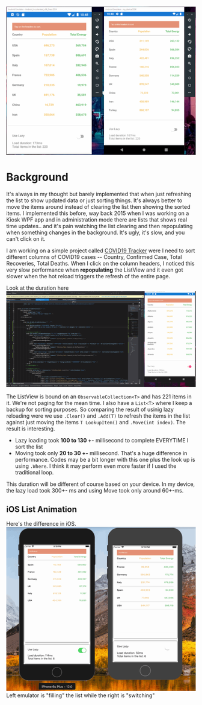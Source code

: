 ![](https://raw.githubusercontent.com/jaysonragasa/jaraimages/master/ClearAddVsLookupMove/clearddvslookupmove.gif)

# Background
It's always in my thought but barely implemented that when just refreshing the list to show updated data or just sorting things. It's always better to move the items around instead of clearing the list then showing the sorted items. I implemented this before, way back 2015 when I was working on a Kiosk WPF app and in administration mode there are lists that shows real time updates.. and it's pain watching the list clearing and then repopulating when something changes in the background. It's ugly, it's slow, and you can't click on it.  
  
I am working on a simple project called [COVID19 Tracker](https://github.com/jaysonragasa/COVID19Tracker) were I need to sort different columns of COVID19 cases -- Country, Confirmed Case, Total Recoveries, Total Deaths. When I click on the column headers, I noticed this very slow performance when **repopulating** the ListView and it even got slower when the hot reload triggers the refresh of the entire page.  
  
Look at the duration here  
![](https://raw.githubusercontent.com/jaysonragasa/jaraimages/master/ClearAddVsLookupMove/clearddvslookupmove_gotworst.gif)
  
The ListView is bound on an `ObservableCollection<T>` and has 221 items in it. We're not paging for the mean time. I also have a `List<T>` where I keep a backup for sorting purposes. So comparing the result of usinig lazy reloading were we use `.Clear()` and `.Add(T)` to refresh the items in the list against just moving the items `T LookupItem()` and `.Move(int index)`. The result is interesting.  
  
* Lazy loading took **100 to 130 +-** millisecond to complete EVERYTIME I sort the list
* Moving took only **20 to 30 +-** millisecond. That's a huge difference in performance. Codes may be a bit longer with this one plus the look up is using `.Where`. I think it may perform even more faster if I used the traditional loop.  
  
This duration will be different of course based on your device. In my device, the lazy load took 300+- ms and using Move took only around 60+-ms.

## iOS List Animation
Here's the difference in iOS. 
![](https://raw.githubusercontent.com/jaysonragasa/jaraimages/master/ClearAddVsLookupMove/clearddvslookupmove_atios.gif)  
Left emulator is "filling" the list while the right is "switching"
